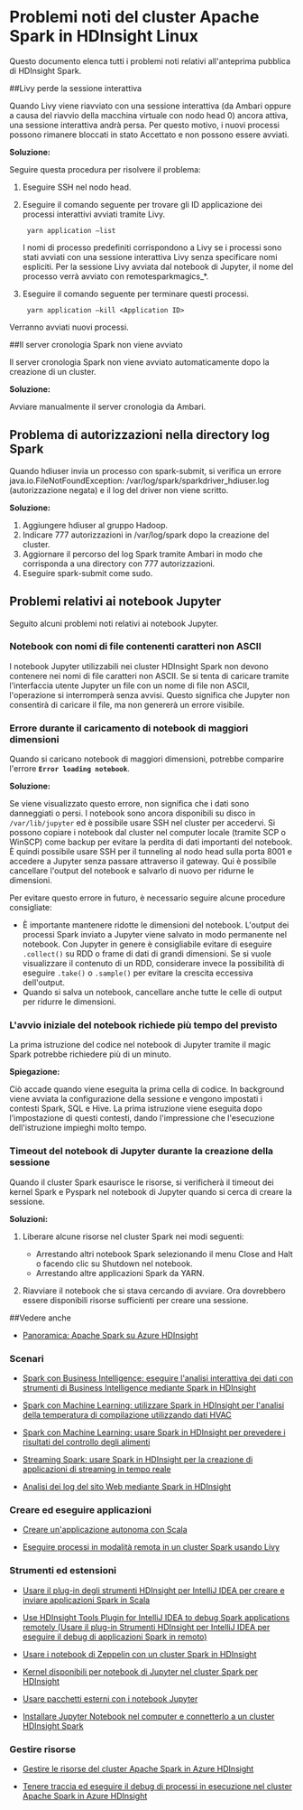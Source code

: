 <properties 
	pageTitle="Problemi noti di Apache Spark in HDInsight | Microsoft Azure" 
	description="Problemi noti di Apache Spark in Azure HDInsight." 
	services="hdinsight" 
	documentationCenter="" 
	authors="mumian" 
	manager="paulettm" 
	editor="cgronlun"
	tags="azure-portal"/>

<tags 
	ms.service="hdinsight" 
	ms.workload="big-data" 
	ms.tgt_pltfrm="na" 
	ms.devlang="na" 
	ms.topic="article" 
	ms.date="08/25/2016" 
	ms.author="nitinme"/>  

# Problemi noti del cluster Apache Spark in HDInsight Linux

Questo documento elenca tutti i problemi noti relativi all'anteprima pubblica di HDInsight Spark.

##Livy perde la sessione interattiva
 
Quando Livy viene riavviato con una sessione interattiva (da Ambari oppure a causa del riavvio della macchina virtuale con nodo head 0) ancora attiva, una sessione interattiva andrà persa. Per questo motivo, i nuovi processi possono rimanere bloccati in stato Accettato e non possono essere avviati.

**Soluzione:**

Seguire questa procedura per risolvere il problema:

1. Eseguire SSH nel nodo head.
2. Eseguire il comando seguente per trovare gli ID applicazione dei processi interattivi avviati tramite Livy.

        yarn application –list

    I nomi di processo predefiniti corrispondono a Livy se i processi sono stati avviati con una sessione interattiva Livy senza specificare nomi espliciti. Per la sessione Livy avviata dal notebook di Jupyter, il nome del processo verrà avviato con remotesparkmagics\_*.

3. Eseguire il comando seguente per terminare questi processi.

        yarn application –kill <Application ID>

Verranno avviati nuovi processi.

##Il server cronologia Spark non viene avviato 

Il server cronologia Spark non viene avviato automaticamente dopo la creazione di un cluster.

**Soluzione:**

Avviare manualmente il server cronologia da Ambari.

## Problema di autorizzazioni nella directory log Spark 

Quando hdiuser invia un processo con spark-submit, si verifica un errore java.io.FileNotFoundException: /var/log/spark/sparkdriver\_hdiuser.log (autorizzazione negata) e il log del driver non viene scritto.

**Soluzione:**
 
1. Aggiungere hdiuser al gruppo Hadoop.
2. Indicare 777 autorizzazioni in /var/log/spark dopo la creazione del cluster.
3. Aggiornare il percorso del log Spark tramite Ambari in modo che corrisponda a una directory con 777 autorizzazioni.
4. Eseguire spark-submit come sudo.

## Problemi relativi ai notebook Jupyter

Seguito alcuni problemi noti relativi ai notebook Jupyter.


### Notebook con nomi di file contenenti caratteri non ASCII

I notebook Jupyter utilizzabili nei cluster HDInsight Spark non devono contenere nei nomi di file caratteri non ASCII. Se si tenta di caricare tramite l'interfaccia utente Jupyter un file con un nome di file non ASCII, l'operazione si interromperà senza avvisi. Questo significa che Jupyter non consentirà di caricare il file, ma non genererà un errore visibile.

### Errore durante il caricamento di notebook di maggiori dimensioni

Quando si caricano notebook di maggiori dimensioni, potrebbe comparire l'errore **`Error loading notebook`**.

**Soluzione:**

Se viene visualizzato questo errore, non significa che i dati sono danneggiati o persi. I notebook sono ancora disponibili su disco in `/var/lib/jupyter` ed è possibile usare SSH nel cluster per accedervi. Si possono copiare i notebook dal cluster nel computer locale (tramite SCP o WinSCP) come backup per evitare la perdita di dati importanti del notebook. È quindi possibile usare SSH per il tunneling al nodo head sulla porta 8001 e accedere a Jupyter senza passare attraverso il gateway. Qui è possibile cancellare l'output del notebook e salvarlo di nuovo per ridurne le dimensioni.

Per evitare questo errore in futuro, è necessario seguire alcune procedure consigliate:

* È importante mantenere ridotte le dimensioni del notebook. L'output dei processi Spark inviato a Jupyter viene salvato in modo permanente nel notebook. Con Jupyter in genere è consigliabile evitare di eseguire `.collect()` su RDD o frame di dati di grandi dimensioni. Se si vuole visualizzare il contenuto di un RDD, considerare invece la possibilità di eseguire `.take()` o `.sample()` per evitare la crescita eccessiva dell'output.
* Quando si salva un notebook, cancellare anche tutte le celle di output per ridurre le dimensioni.

### L'avvio iniziale del notebook richiede più tempo del previsto 

La prima istruzione del codice nel notebook di Jupyter tramite il magic Spark potrebbe richiedere più di un minuto.

**Spiegazione:**
 
Ciò accade quando viene eseguita la prima cella di codice. In background viene avviata la configurazione della sessione e vengono impostati i contesti Spark, SQL e Hive. La prima istruzione viene eseguita dopo l'impostazione di questi contesti, dando l'impressione che l'esecuzione dell'istruzione impieghi molto tempo.

### Timeout del notebook di Jupyter durante la creazione della sessione

Quando il cluster Spark esaurisce le risorse, si verificherà il timeout dei kernel Spark e Pyspark nel notebook di Jupyter quando si cerca di creare la sessione.

**Soluzioni:**

1. Liberare alcune risorse nel cluster Spark nei modi seguenti:

    - Arrestando altri notebook Spark selezionando il menu Close and Halt o facendo clic su Shutdown nel notebook.
    - Arrestando altre applicazioni Spark da YARN.

2. Riavviare il notebook che si stava cercando di avviare. Ora dovrebbero essere disponibili risorse sufficienti per creare una sessione.

##Vedere anche

* [Panoramica: Apache Spark su Azure HDInsight](hdinsight-apache-spark-overview.md)

### Scenari

* [Spark con Business Intelligence: eseguire l'analisi interattiva dei dati con strumenti di Business Intelligence mediante Spark in HDInsight](hdinsight-apache-spark-use-bi-tools.md)

* [Spark con Machine Learning: utilizzare Spark in HDInsight per l'analisi della temperatura di compilazione utilizzando dati HVAC](hdinsight-apache-spark-ipython-notebook-machine-learning.md)

* [Spark con Machine Learning: usare Spark in HDInsight per prevedere i risultati del controllo degli alimenti](hdinsight-apache-spark-machine-learning-mllib-ipython.md)

* [Streaming Spark: usare Spark in HDInsight per la creazione di applicazioni di streaming in tempo reale](hdinsight-apache-spark-eventhub-streaming.md)

* [Analisi dei log del sito Web mediante Spark in HDInsight](hdinsight-apache-spark-custom-library-website-log-analysis.md)

### Creare ed eseguire applicazioni

* [Creare un'applicazione autonoma con Scala](hdinsight-apache-spark-create-standalone-application.md)

* [Eseguire processi in modalità remota in un cluster Spark usando Livy](hdinsight-apache-spark-livy-rest-interface.md)

### Strumenti ed estensioni

* [Usare il plug-in degli strumenti HDInsight per IntelliJ IDEA per creare e inviare applicazioni Spark in Scala](hdinsight-apache-spark-intellij-tool-plugin.md)

* [Use HDInsight Tools Plugin for IntelliJ IDEA to debug Spark applications remotely (Usare il plug-in Strumenti HDInsight per IntelliJ IDEA per eseguire il debug di applicazioni Spark in remoto)](hdinsight-apache-spark-intellij-tool-plugin-debug-jobs-remotely.md)

* [Usare i notebook di Zeppelin con un cluster Spark in HDInsight](hdinsight-apache-spark-use-zeppelin-notebook.md)

* [Kernel disponibili per notebook di Jupyter nel cluster Spark per HDInsight](hdinsight-apache-spark-jupyter-notebook-kernels.md)

* [Usare pacchetti esterni con i notebook Jupyter](hdinsight-apache-spark-jupyter-notebook-use-external-packages.md)

* [Installare Jupyter Notebook nel computer e connetterlo a un cluster HDInsight Spark](hdinsight-apache-spark-jupyter-notebook-install-locally.md)

### Gestire risorse

* [Gestire le risorse del cluster Apache Spark in Azure HDInsight](hdinsight-apache-spark-resource-manager.md)

* [Tenere traccia ed eseguire il debug di processi in esecuzione nel cluster Apache Spark in Azure HDInsight](hdinsight-apache-spark-job-debugging.md)

<!---HONumber=AcomDC_0831_2016-->